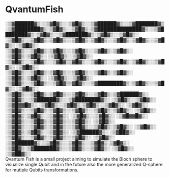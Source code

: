 # QvantumFish

 ░▒▓██████▓▒░░▒▓█▓▒░░▒▓█▓▒░░▒▓██████▓▒░░▒▓███████▓▒░▒▓████████▓▒░▒▓█▓▒░░▒▓█▓▒░▒▓██████████████▓▒░░▒▓████████▓▒░▒▓█▓▒░░▒▓███████▓▒░▒▓█▓▒░░▒▓█▓▒░ 
░▒▓█▓▒░░▒▓█▓▒░▒▓█▓▒░░▒▓█▓▒░▒▓█▓▒░░▒▓█▓▒░▒▓█▓▒░░▒▓█▓▒░ ░▒▓█▓▒░   ░▒▓█▓▒░░▒▓█▓▒░▒▓█▓▒░░▒▓█▓▒░░▒▓█▓▒░▒▓█▓▒░      ░▒▓█▓▒░▒▓█▓▒░      ░▒▓█▓▒░░▒▓█▓▒░ 
░▒▓█▓▒░░▒▓█▓▒░░▒▓█▓▒▒▓█▓▒░░▒▓█▓▒░░▒▓█▓▒░▒▓█▓▒░░▒▓█▓▒░ ░▒▓█▓▒░   ░▒▓█▓▒░░▒▓█▓▒░▒▓█▓▒░░▒▓█▓▒░░▒▓█▓▒░▒▓█▓▒░      ░▒▓█▓▒░▒▓█▓▒░      ░▒▓█▓▒░░▒▓█▓▒░ 
░▒▓█▓▒░░▒▓█▓▒░░▒▓█▓▒▒▓█▓▒░░▒▓████████▓▒░▒▓█▓▒░░▒▓█▓▒░ ░▒▓█▓▒░   ░▒▓█▓▒░░▒▓█▓▒░▒▓█▓▒░░▒▓█▓▒░░▒▓█▓▒░▒▓██████▓▒░ ░▒▓█▓▒░░▒▓██████▓▒░░▒▓████████▓▒░ 
░▒▓█▓▒░░▒▓█▓▒░ ░▒▓█▓▓█▓▒░ ░▒▓█▓▒░░▒▓█▓▒░▒▓█▓▒░░▒▓█▓▒░ ░▒▓█▓▒░   ░▒▓█▓▒░░▒▓█▓▒░▒▓█▓▒░░▒▓█▓▒░░▒▓█▓▒░▒▓█▓▒░      ░▒▓█▓▒░      ░▒▓█▓▒░▒▓█▓▒░░▒▓█▓▒░ 
░▒▓█▓▒░░▒▓█▓▒░ ░▒▓█▓▓█▓▒░ ░▒▓█▓▒░░▒▓█▓▒░▒▓█▓▒░░▒▓█▓▒░ ░▒▓█▓▒░   ░▒▓█▓▒░░▒▓█▓▒░▒▓█▓▒░░▒▓█▓▒░░▒▓█▓▒░▒▓█▓▒░      ░▒▓█▓▒░      ░▒▓█▓▒░▒▓█▓▒░░▒▓█▓▒░ 
 ░▒▓██████▓▒░   ░▒▓██▓▒░  ░▒▓█▓▒░░▒▓█▓▒░▒▓█▓▒░░▒▓█▓▒░ ░▒▓█▓▒░    ░▒▓██████▓▒░░▒▓█▓▒░░▒▓█▓▒░░▒▓█▓▒░▒▓█▓▒░      ░▒▓█▓▒░▒▓███████▓▒░░▒▓█▓▒░░▒▓█▓▒░ 
   ░▒▓█▓▒░                                                                                                                                      
    ░▒▓██▓▒░                                                                                                                                    
Qvantum Fish is a small project aiming to simulate the Bloch sphere to visualize single Qubit and in the future also the more generalized Q-sphere for mutiple Qubits transformations.
